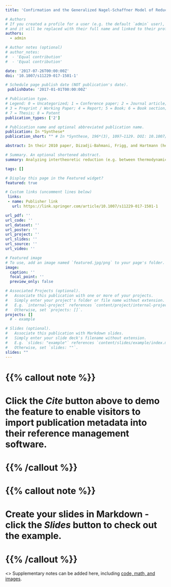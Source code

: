 ```yaml
---
title: 'Confirmation and the Generalized Nagel-Schaffner Model of Reduction: A Bayesian Analysis'

# Authors
# If you created a profile for a user (e.g. the default `admin` user), write the username (folder name) here
# and it will be replaced with their full name and linked to their profile.
authors:
  - admin

# Author notes (optional)
# author_notes:
#  - 'Equal contribution'
#  - 'Equal contribution'

date: '2017-07-26T00:00:00Z'
doi: '10.1007/s11229-017-1501-1'

# Schedule page publish date (NOT publication's date).
 publishDate: '2017-01-01T00:00:00Z'

# Publication type.
# Legend: 0 = Uncategorized; 1 = Conference paper; 2 = Journal article;
# 3 = Preprint / Working Paper; 4 = Report; 5 = Book; 6 = Book section;
# 7 = Thesis; 8 = Patent
publication_types: ['2']

# Publication name and optional abbreviated publication name.
publication: In *Synthese*
publication_short: "" # In *Synthese, 196*(3), 1097–1129. DOI: 10.1007/s11229-017-1501-1.

abstract: In their 2010 paper, Dizadji-Bahmani, Frigg, and Hartmann (henceforth 'DFH') argue that the generalized version of the Nagel-Schaffner model that they have developed (henceforth 'the GNS') is the right one for intertheoretic reduction, i.e. the kind of reduction that involves theories with largely overlapping domains of application. Drawing on the GNS, DFH (2011) presented a Bayesian analysis of the confirmatory relation between the reducing theory and the reduced theory and argued that, post-reduction, evidence confirming the reducing theory also confirms the reduced theory and evidence confirming the reduced theory also confirms the reducing theory, which meets the expectations one has about theories with largely overlapping domains. In this paper, I argue that the Bayesian analysis presented by DFH (2011) faces difficulties. In particular, I argue that the conditional probabilities that DFH introduce to model the bridge law entail consequences that run against the GNS. However, I also argue that, given slight modifications of the analysis that are in agreement with the GNS, one is able to account for these difficulties and, moreover, one is able to more rigorously analyse the confirmatory relation between the reducing and the reduced theory.

# Summary. An optional shortened abstract.
summary: Analyzing intertheoretic reduction (e.g. between thermodynamics and statistical mechanics) using Bayesian networks.

tags: []

# Display this page in the Featured widget?
featured: true

# Custom links (uncomment lines below)
 links:
 - name: Publisher link
   url: https://link.springer.com/article/10.1007/s11229-017-1501-1

url_pdf: ''
url_code: ''
url_dataset: ''
url_poster: ''
url_project: ''
url_slides: ''
url_source: ''
url_video: ''

# Featured image
# To use, add an image named `featured.jpg/png` to your page's folder.
image:
  caption: ''
  focal_point: ''
  preview_only: false

# Associated Projects (optional).
#   Associate this publication with one or more of your projects.
#   Simply enter your project's folder or file name without extension.
#   E.g. `internal-project` references `content/project/internal-project/index.md`.
#   Otherwise, set `projects: []`.
projects: []
  # - example

# Slides (optional).
#   Associate this publication with Markdown slides.
#   Simply enter your slide deck's filename without extension.
#   E.g. `slides: "example"` references `content/slides/example/index.md`.
#   Otherwise, set `slides: ""`.
slides: ""
---
```


 # {{% callout note %}}
 # Click the _Cite_ button above to demo the feature to enable visitors to import publication metadata into their reference management software.
 # {{% /callout %}}

 # {{% callout note %}}
 # Create your slides in Markdown - click the _Slides_ button to check out the example.
 # {{% /callout %}}

<> Supplementary notes can be added here, including [code, math, and images](https://wowchemy.com/docs/writing-markdown-latex/).
